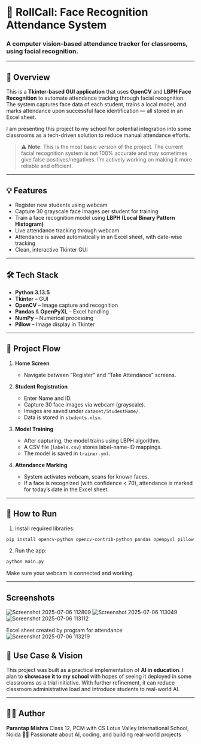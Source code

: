 # 📸 RollCall: Face Recognition Attendance System

### A computer vision-based attendance tracker for classrooms, using facial recognition.

---

## 🧾 Overview

This is a **Tkinter-based GUI application** that uses **OpenCV** and **LBPH Face Recognition** to automate attendance tracking through facial recognition. The system captures face data of each student, trains a local model, and marks attendance upon successful face identification — all stored in an Excel sheet.

I am presenting this project to my school for potential integration into some classrooms as a tech-driven solution to reduce manual attendance efforts.

> ⚠️ **Note**: This is the most basic version of the project. The current facial recognition system is not 100% accurate and may sometimes give false positives/negatives. I’m actively working on making it more reliable and efficient.

---

## 💡 Features

* Register new students using webcam
* Capture 30 grayscale face images per student for training
* Train a face recognition model using **LBPH (Local Binary Pattern Histogram)**
* Live attendance tracking through webcam
* Attendance is saved automatically in an Excel sheet, with date-wise tracking
* Clean, interactive Tkinter GUI

---

## 🛠️ Tech Stack

* **Python 3.13.5**
* **Tkinter** – GUI
* **OpenCV** – Image capture and recognition
* **Pandas** & **OpenPyXL** – Excel handling
* **NumPy** – Numerical processing
* **Pillow** – Image display in Tkinter

---

## 🔄 Project Flow

1. **Home Screen**

   * Navigate between “Register” and “Take Attendance” screens.

2. **Student Registration**

   * Enter Name and ID.
   * Capture 30 face images via webcam (grayscale).
   * Images are saved under `dataset/StudentName/`.
   * Data is stored in `students.xlsx`.

3. **Model Training**

   * After capturing, the model trains using LBPH algorithm.
   * A CSV file (`labels.csv`) stores label-name-ID mappings.
   * The model is saved in `trainer.yml`.

4. **Attendance Marking**

   * System activates webcam, scans for known faces.
   * If a face is recognized (with confidence < 70), attendance is marked for today’s date in the Excel sheet.

---


## 🚀 How to Run

1. Install required libraries:

```bash
pip install opencv-python opencv-contrib-python pandas openpyxl pillow
```

2. Run the app:

```bash
python main.py
```

Make sure your webcam is connected and working.

---

## Screenshots

![Screenshot 2025-07-06 112809](https://github.com/user-attachments/assets/57d4e9a4-3328-4806-9821-27cf41648ee5)
![Screenshot 2025-07-06 113049](https://github.com/user-attachments/assets/44a50998-82fe-4993-81e4-30aacb2cef0a)
![Screenshot 2025-07-06 113112](https://github.com/user-attachments/assets/95ccb758-f754-47db-8ad2-b675d3453ccd)

Excel sheet created by program for attendance
![Screenshot 2025-07-06 113219](https://github.com/user-attachments/assets/ce658406-7e2c-46e0-a119-574bb42e136b)



## 🎯 Use Case & Vision

This project was built as a practical implementation of **AI in education**. I plan to **showcase it to my school** with hopes of seeing it deployed in some classrooms as a trial initiative. With further refinement, it can reduce classroom administrative load and introduce students to real-world AI.

---

## 🙋‍♂️ Author

**Parantap Mishra**
Class 12, PCM with CS
Lotus Valley International School, Noida
👨‍💻 Passionate about AI, coding, and building real-world projects

